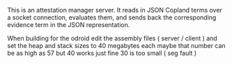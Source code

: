 This is an attestation manager server. It reads in JSON Copland terms over
a socket connection, evaluates them, and sends back the corresponding evidence term in the JSON representation.

When building for the odroid
    edit the assembly files ( server / client )
    and set the heap and stack sizes
    to 40 megabytes each
    maybe that number can be as high as 57
    but 40 works just fine
    30 is too small ( seg fault )

